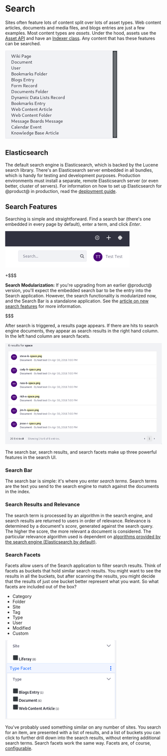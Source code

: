 # Search [](id=search)

Sites often feature lots of content split over lots of asset types.  Web content
articles, documents and media files, and blogs entries are just a few examples.
Most content types are *assets*. Under the hood, assets use the
[Asset API](/develop/tutorials/-/knowledge_base/7-1/asset-framework) 
and have an 
[Indexer class](/develop/tutorials/-/knowledge_base/7-1/introduction-to-liferay-search#indexers).
Any content that has these features can be searched. 

![Figure 1: The Type Facet configuration lists the searchable out-of-the-box asset types.](../../images/search-assets.png)

## Elasticsearch [](id=elasticsearch)

The default search engine is Elasticsearch, which is backed by the Lucene search
library. There's an Elasticsearch server embedded in all bundles, which is handy
for testing and development purposes. Production environments must install
a separate, remote Elasticsearch server (or even better, cluster of servers).
For information on how to set up Elasticsearch for @product@ in production, read
the 
[deployment guide](/discover/deployment/-/knowledge_base/7-1/installing-a-search-engine).

## Search Features [](id=product-search-features)

Searching is simple and straightforward. Find a search bar (there's one embedded
in every page by default), enter a term, and click *Enter*.

![Figure 2: There's a search bar embedded on all pages by default.](../../images/search-bar.png)

+$$$

**Search Modularization:** If you're upgrading from an earlier @product@
version, you'll expect the embedded search bar to be the entry into the Search
application.  However, the search functionality is modularized now, and the
Search Bar is a standalone application. See the 
[article on new search features](/discover/portal/-/knowledge_base/7-1/whats-new-with-search) 
for more information.

$$$

After search is triggered, a results page appears. If there are hits to search
engine documents, they appear as search results in the right hand column. In the
left hand column are search facets.

![Figure 3: Results are displayed in the Search Results portlet.](../../images/search-results.png)

The search bar, search results, and search facets make up three powerful
features in the search UI.

### Search Bar [](id=search-bar)

The search bar is simple: it's where you enter *search terms*. Search terms are
the text you send to the search engine to match against the documents in the
index. 

### Search Results and Relevance [](id=search-results-and-relevance)

The search term is processed by an algorithm in the search engine, and search
results are returned to users in order of relevance. Relevance is determined by
a document's *score*, generated against the search query. The higher the score,
the more relevant a document is considered. The particular relevance algorithm
used is dependent on 
[algorithms provided by the search engine (Elasticsearch by default)](https://www.elastic.co/guide/en/elasticsearch/guide/current/relevance-intro.html#relevance-intro).

### Search Facets [](id=search-facets)

Facets allow users of the Search application to filter search results. Think of
facets as buckets that hold similar search results. You might want to see the
results in all the buckets, but after scanning the results, you might decide
that the results of just one bucket better represent what you want. So what
facets are included out of the box?

- Category
- Folder
- Site
- Tag
- Type
- User
- Modified
- Custom

![Figure 4: *Site* and *Type* are two of the facet sets you'll encounter. They let you drill down to results that contain the search terms you entered.](../../images/search-faceted-search.png)

You've probably used something similar on any number of sites. You search for an
item, are presented with a list of results, and a list of buckets you can click
to further drill down into the search results, without entering additional
search terms. Search facets work the same way. Facets are, of course,
[configurable](/discover/portal/-/knowledge_base/7-1/configuring-facets).
